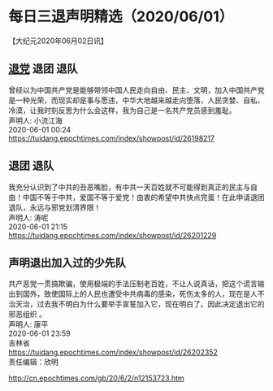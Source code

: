 # 每日三退声明精选（2020/06/01）
  
  
【大纪元2020年06月02日讯】  
## <a href="http://cn.epochtimes.com/gb/tag/%E9%80%80%E5%85%9A.html">退党</a> 退团 退队  
曾经以为中国共产党是能够带领中国人民走向自由、民主、文明，加入中国共产党是一种光荣，而现实却是事与愿违，中华大地越来越走向堕落，人民贪婪、自私、冷漠，让我时刻反思为什么会这样，我为自己是一名共产党员感到羞耻。  
声明人: 小流江海  
2020-06-01 00:24  
https://tuidang.epochtimes.com/index/showpost/id/26198217  
## 退团 退队  
我充分认识到了中共的丑恶嘴脸，有中共一天百姓就不可能得到真正的民主与自由！中国不等于中共，爱国不等于爱党！由衷的希望中共快点完蛋！在此申请退团退队，永远与邪党划清界限！  
声明人: 涛呢  
2020-06-01 21:15  
https://tuidang.epochtimes.com/index/showpost/id/26201229  
## 声明退出加入过的少先队  
共产恶党一贯搞欺骗，使用极端的手法压制老百姓，不让人说真话，把这个谎言输出到国外，致使国际上的人民也遭受中共病毒的感染，死伤太多的人，现在是人不治天治，过去我不明白为什么要举手宣誓加入它，现在明白了。因此决定退出它的邪恶组织 。  
声明人: 康平  
2020-06-01 23:59  
吉林省  
https://tuidang.epochtimes.com/index/showpost/id/26202352  
责任编辑：欣明  
  
  
  
http://cn.epochtimes.com/gb/20/6/2/n12153723.htm
